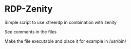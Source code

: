 # RDP-Zenity

Simple script to use xfreerdp in combination with zenity

See comments in the files

Make the file executable and place it for example in /usr/bin/
